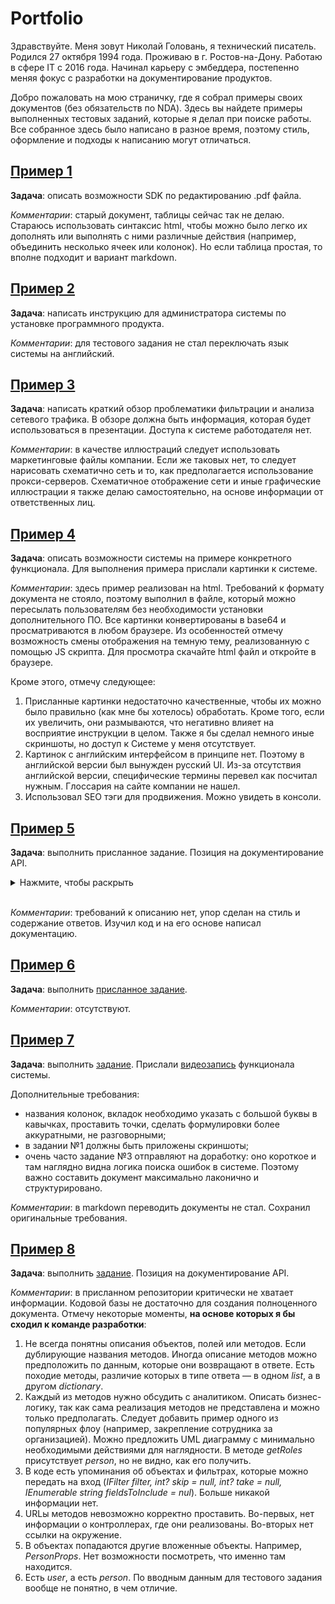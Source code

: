 # Portfolio

Здравствуйте. Меня зовут Николай Головань, я технический писатель. Родился 27 октября 1994 года. Проживаю в г. Ростов-на-Дону. Работаю в сфере IT с 2016 года. Начинал карьеру с эмбеддера, постепенно меняя фокус с разработки на документирование продуктов.

Добро пожаловать на мою страничку, где я собрал примеры своих документов (без обязательств по NDA). Здесь вы найдете примеры выполненных тестовых заданий, которые я делал при поиске работы. Все собранное здесь было написано в разное время, поэтому стиль, оформление и подходы к написанию могут отличаться. 

## [Пример 1](/Example_1/AnnotationApp.md)

**Задача**: описать возможности SDK по редактированию .pdf файла.

*Комментарии*: старый документ, таблицы сейчас так не делаю. Стараюсь использовать синтаксис html, чтобы можно было легко их дополнять или выполнять с ними различные действия (например, объединить несколько ячеек или колонок). Но если таблица простая, то вполне подходит и вариант markdown.

## [Пример 2](/Example_2/WSL_DOCKER_VSCode_integration.pdf)

**Задача**: написать инструкцию для администратора системы по установке программного продукта.

*Комментарии*: для тестового задания не стал переключать язык системы на английский.

## [Пример 3]()

**Задача**: написать краткий обзор проблематики фильтрации и анализа сетевого трафика. В обзоре должна быть информация, которая будет использоваться в презентации. Доступа к системе работодателя нет.

*Комментарии*: в качестве иллюстраций следует использовать маркетинговые файлы компании. Если же таковых нет, то следует нарисовать схематично сеть и то, как предполагается использование прокси-серверов. Схематичное отображение сети и иные графические иллюстрации я также делаю самостоятельно, на основе информации от ответственных лиц. 


## [Пример 4](/Example_4/Контроль%20за%20использованием%20устройств.html)

**Задача**: описать возможности системы на примере конкретного функционала. Для выполнения примера прислали картинки к системе.

*Комментарии*: здесь пример реализован на html. Требований к формату документа не стояло, поэтому выполнил в файле, который можно пересылать пользователям без необходимости установки дополнительного ПО. Все картинки конвертированы в base64 и просматриваются в любом браузере. Из особенностей отмечу возможность смены отображения на темную тему, реализованную с помощью JS скрипта. Для просмотра скачайте html файл и откройте в браузере.

Кроме этого, отмечу следующее:

1. Присланные картинки недостаточно качественные, чтобы их можно было правильно (как мне бы хотелось) обработать. Кроме того, если их увеличить, они размываются, что негативно влияет на восприятие инструкции в целом. Также я бы сделал немного иные скриншоты, но доступ к Системе у меня отсутствует.
2. Картинок с английским интерфейсом в принципе нет. Поэтому в английской версии был вынужден русский UI. Из-за отсутствия английской версии, специфические термины перевел как посчитал нужным. Глоссария на сайте компании не нашел.
3. Использовал SEO тэги для продвижения. Можно увидеть в консоли. 

## [Пример 5](/Example_5/solution/Solution.md)

**Задача**: выполнить присланное задание. Позиция на документирование API.

<details>
    <summary>Нажмите, чтобы раскрыть</summary>
    <p>
        <img src="/Example_5/task/1.png">
        <img src="/Example_5/task/2.png">
        <img src="/Example_5/task/3.png">
        <img src="/Example_5/task/4.png">
    </p>
</details></br>

*Комментарии*: требований к описанию нет, упор сделан на стиль и содержание ответов. Изучил код и на его основе написал документацию.

## [Пример 6](/Example_6/task/Task.md)

**Задача**: выполнить [присланное задание](/Example_6/task/FAQ_X5_Пакет.pdf).

*Комментарии*: отсутствуют.

## [Пример 7](/Example_7/solution/)

**Задача**: выполнить [задание](/Example_7/task/Task.md). Прислали [видеозапись](/Example_7/task/Видео-ролик.mp4) функционала системы. 

Дополнительные требования:
* названия колонок, вкладок необходимо указать с большой буквы в кавычках, проставить точки, сделать формулировки более аккуратными, не разговорными;
* в задании №1 должны быть приложены скриншоты;
* очень часто задание №3 отправляют на доработку: оно короткое и там наглядно видна логика поиска ошибок в системе. Поэтому важно составить документ максимально лаконично и структурировано.

*Комментарии*: в markdown переводить документы не стал. Сохранил оригинальные требования.

## [Пример 8]()

**Задача**: выполнить [задание](/Example_8/task/Task.md). Позиция на документирование API.

*Комментарии*: в присланном репозитории критически не хватает информации. Кодовой базы не достаточно для создания полноценного документа. Отмечу некоторые моменты, **на основе которых я бы сходил к команде разработки**:
1. Не всегда понятны описания объектов, полей или методов. Если дублирующие названия методов. Иногда описание методов можно предположить по данным, которые они возвращают в ответе. Есть походие методы, различие которых в типе ответа — в одном *list*, а в другом *dictionary*.
2. Каждый из методов нужно обсудить с аналитиком. Описать бизнес-логику, так как сама реализация методов не представлена и можно только предполагать. Следует добавить пример одного из популярных флоу (например, закрепление сотрудника за организацией). Можно предложить UML диаграмму с минимально необходимыми действиями для наглядности. В методе *getRoles* присутствует *person*, но не видно, как его получить. 
3. В коде есть упоминания об объектах и фильтрах, которые можно передать на вход (*IFilter filter, int? skip = null, int? take = null, IEnumerable string fieldsToInclude = nul*). Больше никакой информации нет.
4. URLы методов невозможно корректно проставить. Во-первых, нет информации о контроллерах, где они реализованы. Во-вторых нет ссылки на окружение.
5. В объектах попадаются другие вложенные объекты. Например, *PersonProps*. Нет возможности посмотреть, что именно там находится. 
6. Есть *user*, а есть *person*. По вводным данным для тестового задания вообще не понятно, в чем отличие. 

<!-- ## [Пример ]()

**Задача**: 

*Комментарии*:  -->